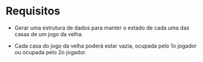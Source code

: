 # Requisitos

* Gerar uma estrutura de dados para manter o estado de cada
uma das casas de um jogo da velha.

* Cada casa do jogo da velha poderá estar vazia, ocupada
pelo 1o jogador ou ocupada pelo 2o jogador.